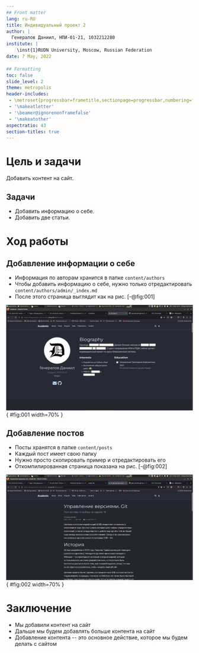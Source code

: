 ```yaml
---
## Front matter
lang: ru-RU
title: Индивидуальный проект 2
author: |
  Генералов Даниил, НПИ-01-21, 1032212280
institute: |
	\inst{1}RUDN University, Moscow, Russian Federation
date: 7 May, 2022

## Formatting
toc: false
slide_level: 2
theme: metropolis
header-includes: 
 - \metroset{progressbar=frametitle,sectionpage=progressbar,numbering=fraction}
 - '\makeatletter'
 - '\beamer@ignorenonframefalse'
 - '\makeatother'
aspectratio: 43
section-titles: true
---
```


# Цель и задачи

Добавить контент на сайт.

## Задачи

  - Добавить информацию о себе.
  - Добавить две статьи.

# Ход работы

## Добавление информации о себе
  - Информация по авторам хранится в папке `content/authors`
  - Чтобы добавить информацию о себе, нужно только отредактировать `content/authors/admin/_index.md`
  - После этого страница выглядит как на рис. [-@fig:001]

![О себе](../report/image/Screenshot_4.png){ #fig:001 width=70% }

## Добавление постов

- Посты хранятся в папке `content/posts`
- Каждый пост имеет свою папку
- Нужно просто скопировать пример и отредактировать его
- Откомпилированная страница показана на рис. [-@fig:002]

![Новый пост](../report/image/Screenshot_5.png){ #fig:002 width=70% }

# Заключение

- Мы добавили контент на сайт
- Дальше мы будем добавлять больше контента на сайт
- Добавление контента -- это основное действие, которое мы будем делать с сайтом